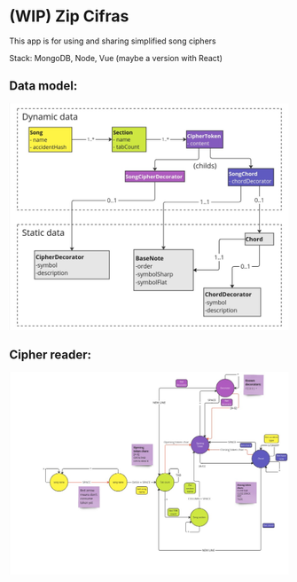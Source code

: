 # (WIP) Zip Cifras

This app is for using and sharing simplified song ciphers

Stack: MongoDB, Node, Vue (maybe a version with React)

## Data model:

![data model](documentation/Data%20model%20v1.jpg)


## Cipher reader:

![cipher reader](documentation/Cipher%20reader%20v1.jpg)
